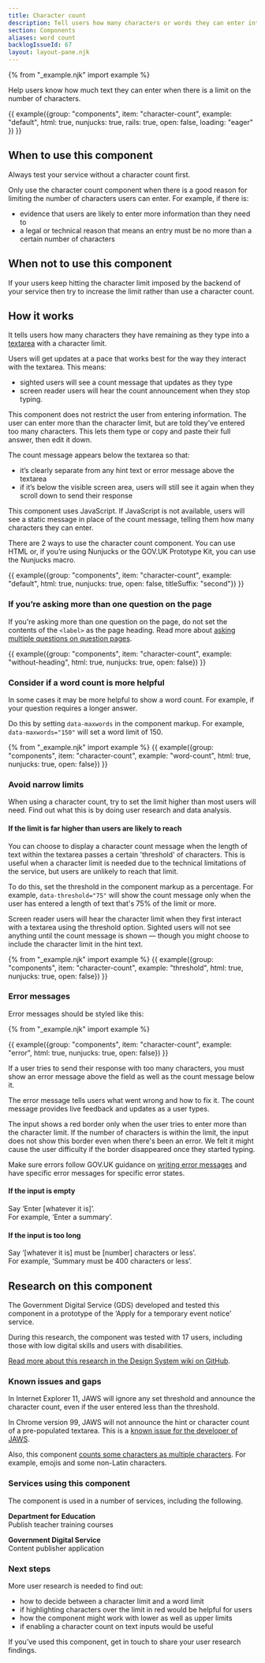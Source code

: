 ```yaml
---
title: Character count
description: Tell users how many characters or words they can enter into a textarea
section: Components
aliases: word count
backlogIssueId: 67
layout: layout-pane.njk
---
```


{% from "_example.njk" import example %}

Help users know how much text they can enter when there is a limit on the number of characters.

{{ example({group: "components", item: "character-count", example: "default", html: true, nunjucks: true, rails: true, open: false, loading: "eager" }) }}

## When to use this component

Always test your service without a character count first.

Only use the character count component when there is a good reason for limiting the number of characters users can enter. For example, if there is:

- evidence that users are likely to enter more information than they need to
- a legal or technical reason that means an entry must be no more than a certain number of characters

## When not to use this component

If your users keep hitting the character limit imposed by the backend of your service then try to increase the limit rather than use a character count.

## How it works

It tells users how many characters they have remaining as they type into a [textarea](/components/textarea/) with a character limit.

Users will get updates at a pace that works best for the way they interact with the textarea. This means:

- sighted users will see a count message that updates as they type
- screen reader users will hear the count announcement when they stop typing.

This component does not restrict the user from entering information. The user can enter more than the character limit, but are told they've entered too many characters. This lets them type or copy and paste their full answer, then edit it down.

The count message appears below the textarea so that:

- it’s clearly separate from any hint text or error message above the textarea
- if it’s below the visible screen area, users will still see it again when they scroll down to send their response

This component uses JavaScript. If JavaScript is not available, users will see a static message in place of the count message, telling them how many characters they can enter.

There are 2 ways to use the character count component. You can use HTML or, if you’re using Nunjucks or the GOV.UK Prototype Kit, you can use the Nunjucks macro.

{{ example({group: "components", item: "character-count", example: "default", html: true, nunjucks: true, open: false, titleSuffix: "second"}) }}

### If you’re asking more than one question on the page

If you're asking more than one question on the page, do not set the contents of the `<label>` as the page heading. Read more about [asking multiple questions on question pages](/patterns/question-pages/#asking-multiple-questions-on-a-page).

{{ example({group: "components", item: "character-count", example: "without-heading", html: true, nunjucks: true, open: false}) }}

### Consider if a word count is more helpful

In some cases it may be more helpful to show a word count. For example, if your question requires a longer answer.

Do this by setting `data-maxwords` in the component markup. For example, `data-maxwords="150"` will set a word limit of 150.

{% from "_example.njk" import example %}
{{ example({group: "components", item: "character-count", example: "word-count", html: true, nunjucks: true, open: false}) }}

### Avoid narrow limits

When using a character count, try to set the limit higher than most users will need. Find out what this is by doing user research and data analysis.

#### If the limit is far higher than users are likely to reach

You can choose to display a character count message when the length of text within the textarea passes a certain 'threshold' of characters. This is useful when a character limit is needed due to the technical limitations of the service, but users are unlikely to reach that limit.

To do this, set the threshold in the component markup as a percentage. For example, `data-threshold="75"` will show the count message only when the user has entered a length of text that's 75% of the limit or more.

Screen reader users will hear the character limit when they first interact with a textarea using the threshold option. Sighted users will not see anything until the count message is shown — though you might choose to include the character limit in the hint text.

{% from "_example.njk" import example %}
{{ example({group: "components", item: "character-count", example: "threshold", html: true, nunjucks: true, open: false}) }}

### Error messages

Error messages should be styled like this:

{% from "_example.njk" import example %}

{{ example({group: "components", item: "character-count", example: "error", html: true, nunjucks: true, open: false}) }}

If a user tries to send their response with too many characters, you must show an error message above the field as well as the count message below it.

The error message tells users what went wrong and how to fix it. The count message provides live feedback and updates as a user types.

The input shows a red border only when the user tries to enter more than the character limit. If the number of characters is within the limit, the input does not show this border even when there's been an error. We felt it might cause the user difficulty if the border disappeared once they started typing.

Make sure errors follow GOV.UK guidance on [writing error messages](/components/error-message/#be-clear-and-concise) and have specific error messages for specific error states.

#### If the input is empty

Say ‘Enter [whatever it is]’.<br>
For example, ‘Enter a summary’.

#### If the input is too long

Say ‘[whatever it is] must be [number] characters or less’.<br>
For example, ‘Summary must be 400 characters or less’.

## Research on this component

The Government Digital Service (GDS) developed and tested this component in a prototype of the ‘Apply for a temporary event notice’ service.

During this research, the component was tested with 17 users, including those with low digital skills and users with disabilities.

[Read more about this research in the Design System wiki on GitHub](https://github.com/alphagov/govuk-design-system/wiki/Character-count-testing-and-user-research).

### Known issues and gaps

In Internet Explorer 11, JAWS will ignore any set threshold and announce the character count, even if the user entered less than the threshold.

In Chrome version 99, JAWS will not announce the hint or character count of a pre-populated textarea. This is a [known issue for the developer of JAWS](https://github.com/FreedomScientific/VFO-standards-support/issues/201).

Also, this component [counts some characters as multiple characters](https://github.com/alphagov/govuk-frontend/issues/1104). For example, emojis and some non-Latin characters.

### Services using this component

The component is used in a number of services, including the following.

**Department for Education**<br>
Publish teacher training courses

**Government Digital Service**<br>
Content publisher application

### Next steps

More user research is needed to find out:

- how to decide between a character limit and a word limit
- if highlighting characters over the limit in red would be helpful for users
- how the component might work with lower as well as upper limits
- if enabling a character count on text inputs would be useful

If you’ve used this component, get in touch to share your user research findings.

